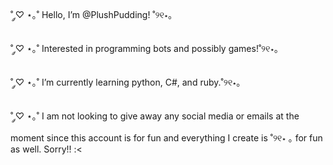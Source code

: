  ˚ ༘♡ ⋆｡˚ Hello, I’m @PlushPudding! ˚୨୧⋆｡
  
  ˚ ༘♡ ⋆｡˚ Interested in programming bots and possibly games!˚୨୧⋆｡

  ˚ ༘♡ ⋆｡˚ I’m currently learning python, C#, and ruby.˚୨୧⋆｡

 ˚ ༘♡ ⋆｡˚ I am not looking to give away any social media or emails at the moment since this account 
        is for fun and everything I create is ˚୨୧⋆
        ｡ for fun as well. Sorry!! :<

<!---
PlushPudding/PlushPudding is a ✨ special ✨ repository because its `README.md` (this file) appears on your GitHub profile.
You can click the Preview link to take a look at your changes.
--->

